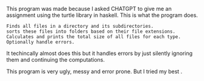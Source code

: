 This program was made because I asked CHATGPT to give me an assignment using the 
turtle library in haskell. 
This is what the program does. 
```
Finds all files in a directory and its subdirectories. 
sorts these files into folders based on their file extensions. 
Calculates and prints the total size of all files for each type. 
Optionally handle errors. 
```
It techincally almost does this but it handles errors by just silently ignoring them and continuing the computations. 

This program is very ugly, messy and error prone. 
But I tried my best .
